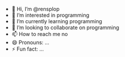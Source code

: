 - 👋 Hi, I’m @rensplop
- 👀 I’m interested in programming
- 🌱 I’m currently learning programming
- 💞️ I’m looking to collaborate on programming
- 📫 How to reach me no
- 😄 Pronouns: ...
- ⚡ Fun fact: ...

